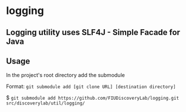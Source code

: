 # logging
## Logging utility uses SLF4J - Simple Facade for Java

## Usage
In the project's root directory add the submodule

Format: `git submodule add [git clone URL] [destination directory]`

$ `git submodule add https://github.com/FIUDiscoveryLab/logging.git src/discoverylab/util/logging/`
